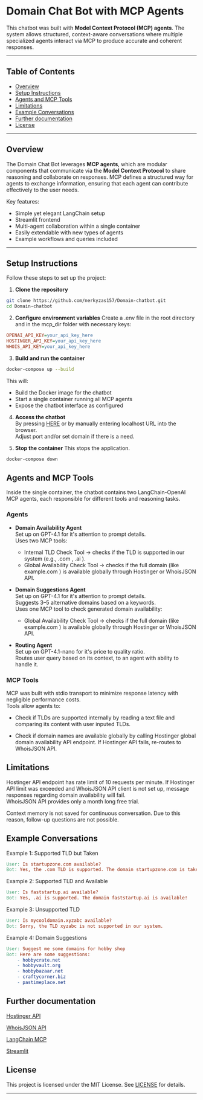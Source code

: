# Domain Chat Bot with MCP Agents

This chatbot was built with **Model Context Protocol (MCP) agents**. The system allows structured, context-aware conversations where multiple specialized agents interact via MCP to produce accurate and coherent responses.

---

## Table of Contents

- [Overview](#overview)  
- [Setup Instructions](#setup-instructions)  
- [Agents and MCP Tools](#agents-and-mcp-tools)  
- [Limitations](#limitations)  
- [Example Conversations](#example-conversations)  
- [Further documentation](#further-documentation)  
- [License](#license)  

---

## Overview

The Domain Chat Bot leverages **MCP agents**, which are modular components that communicate via the **Model Context Protocol** to share reasoning and collaborate on responses. MCP defines a structured way for agents to exchange information, ensuring that each agent can contribute effectively to the user needs.

Key features:

- Simple yet elegant LangChain setup
- Streamlit frontend
- Multi-agent collaboration within a single container  
- Easily extendable with new types of agents  
- Example workflows and queries included  

---

## Setup Instructions

Follow these steps to set up the project:

1. **Clone the repository**  
```bash
git clone https://github.com/nerkyzas157/Domain-chatbot.git
cd Domain-chatbot
```

2. **Configure environment variables**
Create a .env file in the root directory and in the mcp_dir folder with necessary keys:
```ini
OPENAI_API_KEY=your_api_key_here
HOSTINGER_API_KEY=your_api_key_here
WHOIS_API_KEY=your_api_key_here
```

3. **Build and run the container**
```bash
docker-compose up --build
```
This will:
- Build the Docker image for the chatbot
- Start a single container running all MCP agents
- Expose the chatbot interface as configured

4. **Access the chatbot**  
By pressing [HERE](http://localhost:8501/) or by manually entering localhost URL into the browser.  
Adjust port and/or set domain if there is a need.

5. **Stop the container**
This stops the application.  
```bash
docker-compose down
```

## Agents and MCP Tools

Inside the single container, the chatbot contains two LangChain-OpenAI MCP agents, each responsible for different tools and reasoning tasks.


### Agents

* **Domain Availability Agent**  
    Set up on GPT-4.1 for it's attention to prompt details.  
    Uses two MCP tools:  
    * Internal TLD Check Tool → checks if the TLD is supported in our system (e.g., .com , .ai ).  
    * Global Availability Check Tool → checks if the full domain (like example.com ) is available globally through Hostinger or WhoisJSON API.  


* **Domain Suggestions Agent**  
    Set up on GPT-4.1 for it's attention to prompt details.  
    Suggests 3–5 alternative domains based on a keywords.  
    Uses one MCP tool to check generated domain availability:  
    * Global Availability Check Tool → checks if the full domain (like example.com ) is available globally through Hostinger or WhoisJSON API.

* **Routing Agent**  
    Set up on GPT-4.1-nano for it's price to quality ratio.  
    Routes user query based on its context, to an agent with ability to handle it.

### MCP Tools

MCP was built with stdio transport to minimize response latency with negligible performance costs.  
Tools allow agents to:

* Check if TLDs are supported internally by reading a text file and comparing its content with user inputed TLDs.

* Check if domain names are available globally by calling Hostinger global domain availability API endpoint. If Hostinger API fails, re-routes to WhoisJSON API.

## Limitations

Hostinger API endpoint has rate limit of 10 requests per minute. 
If Hostinger API limit was exceeded and WhoisJSON API client is not set up, message responses regarding domain availability will fail.  
WhoisJSON API provides only a month long free trial.  
  
Context memory is not saved for continuous conversation. Due to this reason, follow-up questions are not possible.  

## Example Conversations

Example 1: Supported TLD but Taken
```makefile
User: Is startupzone.com available?
Bot: Yes, the .com TLD is supported. The domain startupzone.com is taken.
```

Example 2: Supported TLD and Available
```makefile
User: Is faststartup.ai available?
Bot: Yes, .ai is supported. The domain faststartup.ai is available!
```

Example 3: Unsupported TLD
```makefile
User: Is mycooldomain.xyzabc available?
Bot: Sorry, the TLD xyzabc is not supported in our system.
```

Example 4: Domain Suggestions
```makefile
User: Suggest me some domains for hobby shop
Bot: Here are some suggestions:
    - hobbycrate.net
    - hobbyvault.org
    - hobbybazaar.net
    - craftycorner.biz
    - pastimeplace.net
```

## Further documentation
[Hostinger API](https://developers.hostinger.com/#tag/domains-availability)

[WhoisJSON API](https://www.whoisjson.com/documentation)

[LangChain MCP](https://docs.langchain.com/oss/python/langchain/mcp)

[Streamlit](https://docs.streamlit.io/develop/tutorials/chat-and-llm-apps/build-conversational-apps)

## License

This project is licensed under the MIT License. See [LICENSE](LICENSE) for details.

---
